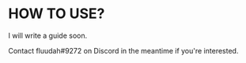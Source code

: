 # HOW TO USE?

I will write a guide soon.

Contact fluudah#9272 on Discord in the meantime if you're interested.
